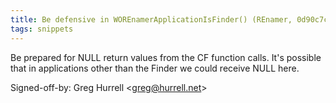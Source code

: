 ```yaml
---
title: Be defensive in WOREnamerApplicationIsFinder() (REnamer, 0d90c7c)
tags: snippets
---
```


Be prepared for NULL return values from the CF function calls. It's possible that in applications other than the Finder we could receive NULL here.

Signed-off-by: Greg Hurrell &lt;greg@hurrell.net&gt;
